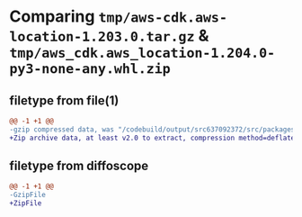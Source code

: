 # Comparing `tmp/aws-cdk.aws-location-1.203.0.tar.gz` & `tmp/aws_cdk.aws_location-1.204.0-py3-none-any.whl.zip`

## filetype from file(1)

```diff
@@ -1 +1 @@
-gzip compressed data, was "/codebuild/output/src637092372/src/packages/@aws-cdk/aws-location/dist/python/aws-cdk.aws-location-1.203.0.tar", last modified: Wed May 31 18:47:57 2023, max compression
+Zip archive data, at least v2.0 to extract, compression method=deflate
```

## filetype from diffoscope

```diff
@@ -1 +1 @@
-GzipFile
+ZipFile
```

